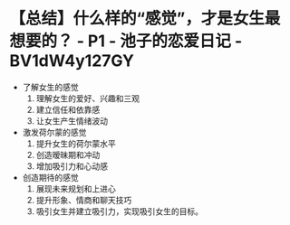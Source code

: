 # 【总结】什么样的“感觉”，才是女生最想要的？ - P1 - 池子的恋爱日记 - BV1dW4y127GY

-   了解女生的感觉
    1.  理解女生的爱好、兴趣和三观
    2.  建立信任和依靠感
    3.  让女生产生情绪波动
-   激发荷尔蒙的感觉
    1.  提升女生的荷尔蒙水平
    2.  创造暧昧期和冲动
    3.  增加吸引力和心动感
-   创造期待的感觉
    1.  展现未来规划和上进心
    2.  提升形象、情商和聊天技巧
    3.  吸引女生并建立吸引力，实现吸引女生的目标。